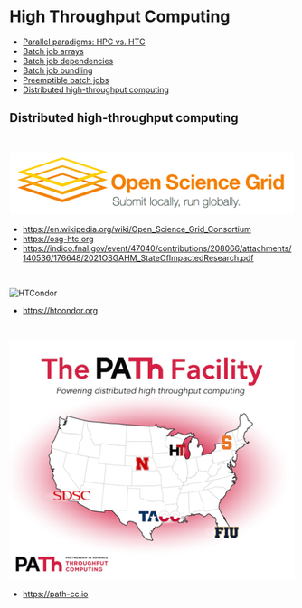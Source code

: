 # High Throughput Computing

- [Parallel paradigms: HPC vs. HTC](PARALLEL.md)
- [Batch job arrays](ARRAYS.md)
- [Batch job dependencies](DEPENDENCIES.md)
- [Batch job bundling](BUNDLING.md)
- [Preemptible batch jobs](PREEMPTIBLE.md)
- [Distributed high-throughput computing](DHTC.md)

## Distributed high-throughput computing

</br>

![OSG logo](osg_logo.png)

- https://en.wikipedia.org/wiki/Open_Science_Grid_Consortium
- https://osg-htc.org
- https://indico.fnal.gov/event/47040/contributions/208066/attachments/140536/176648/2021OSGAHM_StateOfImpactedResearch.pdf

</br>

![HTCondor](https://htcondor.org/assets/images/HTCondor_red_blk_classic.png)

- https://htcondor.org

</br>

![PATh Facility Map](https://raw.githubusercontent.com/CHTC/Articles/main/images/PATh-Facility-Map.jpg)

- https://path-cc.io

